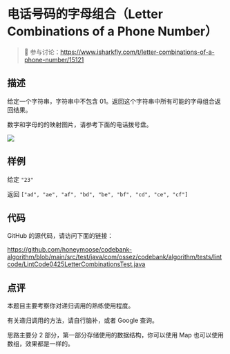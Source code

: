 # 电话号码的字母组合（Letter Combinations of a Phone Number）

> 🔔 参与讨论：https://www.isharkfly.com/t/letter-combinations-of-a-phone-number/15121

## 描述

给定一个字符串，字符串中不包含 01。返回这个字符串中所有可能的字母组合返回结果。

数字和字母的的映射图片，请参考下面的电话拨号盘。

![](https://cdn.isharkfly.com/com-isharkfly-www/discourse-uploads/original/2X/6/65862d012d17784537d8f697caae99d3b8f49bde.jpeg)

## 样例

给定 `"23"`

返回 `["ad", "ae", "af", "bd", "be", "bf", "cd", "ce", "cf"]`

## 代码

GitHub 的源代码，请访问下面的链接：

https://github.com/honeymoose/codebank-algorithm/blob/main/src/test/java/com/ossez/codebank/algorithm/tests/lintcode/LintCode0425LetterCombinationsTest.java

## 点评

本题目主要考察你对递归调用的熟练使用程度。

有关递归调用的方法，请自行脑补，或者 Google 查询。

思路主要分 2 部分，第一部分存储使用的数据结构，你可以使用 Map 也可以使用数组，效果都是一样的。
